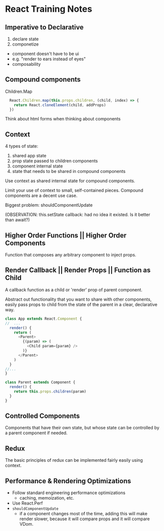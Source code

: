 # React Training Notes

## Imperative to Declarative

1. declare state
2. componetize
  - component doesn't have to be ui
  - e.g. "render to ears instead of eyes"
  - composability


## Compound components
Children.Map
```JavaScript
  React.Children.map(this.props.children, (child, index) => {
    return React.cloneElement(child, addProps)
  })
```

Think about html forms when thinking about components


## Context
4 types of state:
1. shared app state
2.  prop state passed to children components
2.  component internal state
3.  state that needs to be shared in compound components

Use context as shared internal state for compound components.

Limit your use of context to small, self-contained pieces. Compound components are a decent use case.

Biggest problem: shouldComponentUpdate

(OBSERVATION: this.setState callback: had no idea it existed. Is it better than await?)


## Higher Order Functions || Higher Order Components
Function that composes any arbitrary component to inject props.


## Render Callback || Render Props || Function as Child
A callback function as a child or 'render' prop of parent component.

Abstract out functionality that you want to share with other components, easily
pass props to child from the state of the parent in a clear, declarative way.

```javascript
class App extends React.Component {
//  ...
  render() {
    return (
      <Parent>
        {(param) => (
          <Child param={param} />
        )}
      </Parent>
    )
  }
//...
}

class Parent extends Component {
  render() {
    return this.props.children(param)
  }
}
```


## Controlled Components
Components that have their own state, but whose state can be controlled by a parent component if needed.

## Redux
The basic principles of redux can be implemented fairly easily using context.

## Performance & Rendering Optimizations
- Follow standard engineering performance optimizations
  - caching, memoization, etc.
- Use React.Perf
- `shouldComponentUpdate`
  - if a component changes most of the time, adding this will make render slower, because it will compare props and it will compare VDom.
